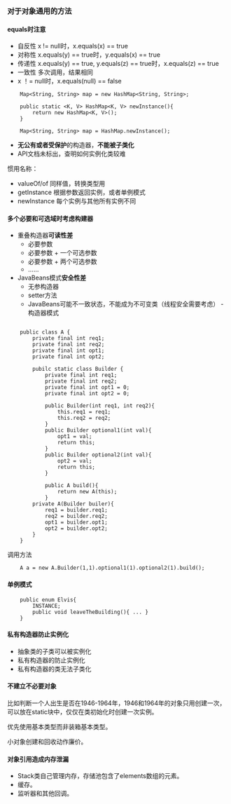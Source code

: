 ### 对于对象通用的方法

#### equals时注意
- 自反性 x != null时，x.equals(x) == true
- 对称性 x.equals(y) == true时，y.equals(x) == true
- 传递性 x.equals(y) == true, y.equals(z) == true时，x.equals(z) == true
- 一致性 多次调用，结果相同
- x ！= null时，x.equals(null) == false

```
	Map<String, String> map = new HashMap<String, String>;
	
	public static <K, V> HashMap<K, V> newInstance(){
		return new HashMap<K, V>();
	}
	
	Map<String, String> map = HashMap.newInstance();

```

- **无公有或者受保护**的构造器，**不能被子类化**
- API文档未标出，查明如何实例化类较难

惯用名称：

- valueOf/of 同样值，转换类型用
- getInstance 根据参数返回实例，或者单例模式
- newInstance 每个实例与其他所有实例不同

#### 多个必要和可选域时考虑构建器

- 重叠构造器**可读性差**
	- 必要参数
	- 必要参数 + 一个可选参数
	- 必要参数 + 两个可选参数 
	- ……
- JavaBeans模式**安全性差**
	- 无参构造器
	- setter方法
	- JavaBeans可能不一致状态，不能成为不可变类（线程安全需要考虑）
-构造器模式

```

	public class A {
		private final int req1;
		private final int req2;
		private final int opt1;
		private final int opt2;

		pubilc static class Builder {
			private final int req1;
			private final int req2;
			private final int opt1 = 0;
			private final int opt2 = 0;

			public Builder(int req1, int req2){
				this.req1 = req1;
				this.req2 = req2;
			}
			public Builder optional1(int val){
				opt1 = val;
				return this;
			}
			public Builder optional2(int val){
				opt2 = val;
				return this;
			}

			public A build(){
				return new A(this);
			}
		private A(Builder builer){
			req1 = builder.req1;
			req2 = builder.req2;
			opt1 = builder.opt1;
			opt2 = builder.opt2;
		}
	}

```
调用方法

```
	A a = new A.Builder(1,1).optional1(1).optional2(1).build();
```

#### 单例模式

```
	public enum Elvis{
		INSTANCE;
		public void leaveTheBuilding(){ ... }
	}
```

#### 私有构造器防止实例化

- 抽象类的子类可以被实例化
- 私有构造器的防止实例化
- 私有构造器的类无法子类化

#### 不建立不必要对象

比如判断一个人出生是否在1946-1964年，1946和1964年的对象只用创建一次，可以放在static块中，仅仅在类初始化时创建一次实例。

优先使用基本类型而非装箱基本类型。

小对象创建和回收动作廉价。

#### 对象引用造成内存泄漏

- Stack类自己管理内存，存储池包含了elements数组的元素。
- 缓存。
- 监听器和其他回调。
